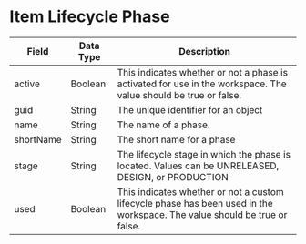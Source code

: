 # Item Lifecycle Phase

| Field  | Data Type  | Description  |
|  --- |  --- |  --- | 
| active  | Boolean  | This indicates whether or not a phase is activated for use in the workspace. The value should be true or false.  |
| guid  | String  | The unique identifier for an object  |
| name  | String  | The name of a phase.   |
| shortName  | String  | The short name for a phase  |
| stage  | String  | The lifecycle stage in which the phase is located. Values can be UNRELEASED, DESIGN, or PRODUCTION  |
| used  | Boolean  | This indicates whether or not a custom lifecycle phase has been used in the workspace. The value should be true or false.  |

